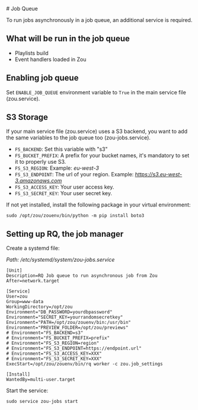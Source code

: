 # Job Queue

To run jobs asynchronously in a job queue, an additional service
is required.


## What will be run in the job queue

* Playlists build
* Event handlers loaded in Zou


## Enabling job queue

Set `ENABLE_JOB_QUEUE` environment variable to `True` in the main service file (zou.service).

## S3 Storage

If your main service file (zou.service) uses a S3 backend, you want to add the same variables to the job queue too (zou-jobs.service).

* `FS_BACKEND`: Set this variable with "s3"
* `FS_BUCKET_PREFIX`: A prefix for your bucket names, it's mandatory to 
   set it to properly use S3.
* `FS_S3_REGION`: Example: *eu-west-3*
* `FS_S3_ENDPOINT`: The url of your region. 
   Example: *https://s3.eu-west-3.amazonaws.com*
* `FS_S3_ACCESS_KEY`: Your user access key.
* `FS_S3_SECRET_KEY`: Your user secret key.

If not yet installed, install the following package in your virtual environment:

```
sudo /opt/zou/zouenv/bin/python -m pip install boto3
```

## Setting up RQ, the job manager

Create a systemd file:

*Path: /etc/systemd/system/zou-jobs.service*

```
[Unit]
Description=RQ Job queue to run asynchronous job from Zou
After=network.target

[Service]
User=zou
Group=www-data
WorkingDirectory=/opt/zou
Environment="DB_PASSWORD=yourdbpassword"
Environment="SECRET_KEY=yourrandomsecretkey"
Environment="PATH=/opt/zou/zouenv/bin:/usr/bin"
Environment="PREVIEW_FOLDER=/opt/zou/previews"
# Environment="FS_BACKEND=s3"
# Environment="FS_BUCKET_PREFIX=prefix"
# Environment="FS_S3_REGION=region"
# Environment="FS_S3_ENDPOINT=https://endpoint.url"
# Environment="FS_S3_ACCESS_KEY=XXX"
# Environment="FS_S3_SECRET_KEY=XXX"
ExecStart=/opt/zou/zouenv/bin/rq worker -c zou.job_settings 

[Install]
WantedBy=multi-user.target
```

Start the service:
```
sudo service zou-jobs start
```
